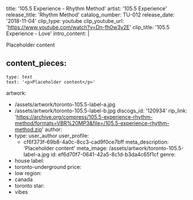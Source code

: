 title: '105.5 Experience - Rhythm Method'
artist: '105.5 Experience'
release_title: 'Rhythm Method'
catalog_number: TU-012
release_date: '2018-11-04'
clip_type: youtube
clip_youtube_url: 'https://www.youtube.com/watch?v=Dn-fh0w3v2E'
clip_title: '105.5 Experience - Love'
intro_content: |
  <p>Placeholder content
  </p>
  
content_pieces:
  -
    type: text
    text: '<p>Placeholder content</p>'
artwork:
  - /assets/artwork/toronto-105.5-label-a.jpg
  - /assets/artwork/toronto-105.5-label-b.jpg
discogs_id: '120934'
rip_link: 'https://archive.org/compress/105.5-experience-rhythm-method/formats=VBR%20MP3&file=/105.5-experience-rhythm-method.zip'
author:
  -
    type: user_author
    user_profile:
      - cf6f373f-69b8-4a0c-8cc3-cad9f0ce7bff
meta_description: 'Placeholder content'
meta_image: /assets/artwork/toronto-105.5-label-a.jpg
id: ef6d70f7-0641-42a5-8c1d-b3da4c65f1cf
genre:
  - house
label:
  - toronto-underground
price:
  - low
region:
  - canada
  - toronto
star:
  - vibes
